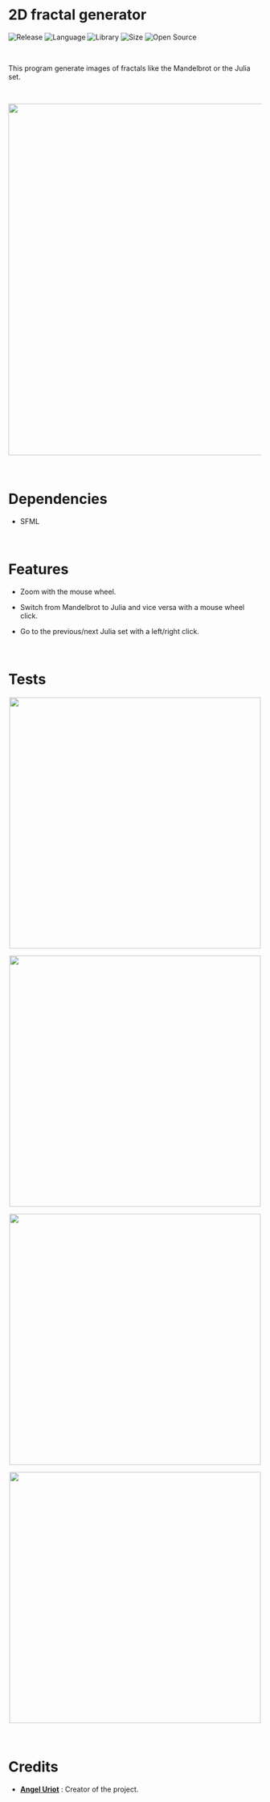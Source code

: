 # 2D fractal generator

![Release](https://img.shields.io/badge/Release-v3.1-blueviolet)
![Language](https://img.shields.io/badge/Language-C%2B%2B-0052cf)
![Library](https://img.shields.io/badge/Library-SFML-00cf2c)
![Size](https://img.shields.io/badge/Size-32%20Mo-f12222)
![Open Source](https://badges.frapsoft.com/os/v2/open-source.svg?v=103)

<br/>

This program generate images of fractals like the Mandelbrot or the Julia set.

<br/>

<p align="center">
	<img src="https://www.angeluriot.com/storage/gifs/Fractal.gif" width="700">
</p>

<br/>

# Dependencies

* SFML

<br/>

# Features

* Zoom with the mouse wheel.

* Switch from Mandelbrot to Julia and vice versa with a mouse wheel click.

* Go to the previous/next Julia set with a left/right click.

<br/>

# Tests

<p align="center">
	<img src="https://i.imgur.com/TZv5giO.png" width="500">
</p>

<p align="center">
	<img src="https://i.imgur.com/h5Z4l5x.png" width="500">
</p>

<p align="center">
	<img src="https://i.imgur.com/vQLyXym.png" width="500">
</p>

<p align="center">
	<img src="https://i.imgur.com/R9jG4aZ.png" width="500">
</p>

<br/>

# Credits

* [**Angel Uriot**](https://github.com/angeluriot) : Creator of the project.
